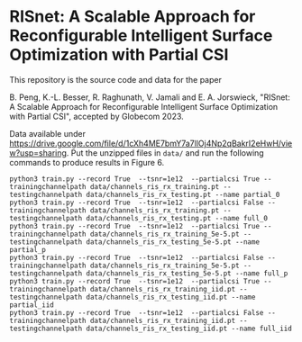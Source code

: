 # RISnet: A Scalable Approach for Reconfigurable Intelligent Surface Optimization with Partial CSI

This repository is the source code and data for the paper

B. Peng, K.-L. Besser, R. Raghunath, V. Jamali and E. A. Jorswieck, "RISnet: A Scalable Approach for Reconfigurable Intelligent Surface Optimization with Partial CSI", accepted by Globecom 2023.

Data available under https://drive.google.com/file/d/1cXh4ME7bmY7a7llOj4Np2qBakrI2eHwH/view?usp=sharing.
Put the unzipped files in `data/` and run the following commands to produce results in Figure 6.
```
python3 train.py --record True  --tsnr=1e12  --partialcsi True --trainingchannelpath data/channels_ris_rx_training.pt --testingchannelpath data/channels_ris_rx_testing.pt --name partial_0
python3 train.py --record True  --tsnr=1e12  --partialcsi False --trainingchannelpath data/channels_ris_rx_training.pt --testingchannelpath data/channels_ris_rx_testing.pt --name full_0
python3 train.py --record True  --tsnr=1e12  --partialcsi True --trainingchannelpath data/channels_ris_rx_training_5e-5.pt --testingchannelpath data/channels_ris_rx_testing_5e-5.pt --name partial_p
python3 train.py --record True  --tsnr=1e12  --partialcsi False --trainingchannelpath data/channels_ris_rx_training_5e-5.pt --testingchannelpath data/channels_ris_rx_testing_5e-5.pt --name full_p
python3 train.py --record True  --tsnr=1e12  --partialcsi True --trainingchannelpath data/channels_ris_rx_training_iid.pt --testingchannelpath data/channels_ris_rx_testing_iid.pt --name partial_iid
python3 train.py --record True  --tsnr=1e12  --partialcsi False --trainingchannelpath data/channels_ris_rx_training_iid.pt --testingchannelpath data/channels_ris_rx_testing_iid.pt --name full_iid
```
